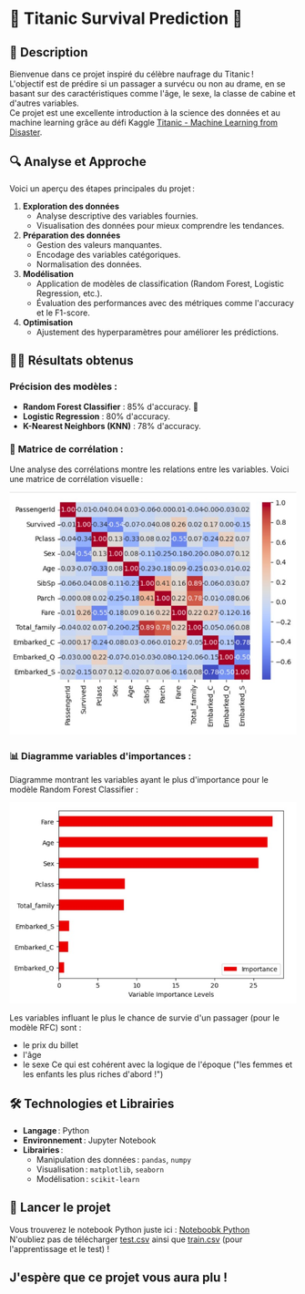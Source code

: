 # 🚢 Titanic Survival Prediction 🚢

## 🎯 Description
Bienvenue dans ce projet inspiré du célèbre naufrage du Titanic !   
L'objectif est de prédire si un passager a survécu ou non au drame, en se basant sur des caractéristiques comme l'âge, le sexe, la classe de cabine et d'autres variables.  
Ce projet est une excellente introduction à la science des données et au machine learning grâce au défi Kaggle [Titanic - Machine Learning from Disaster](https://www.kaggle.com/competitions/titanic/overview). 


## 🔍 Analyse et Approche
Voici un aperçu des étapes principales du projet :
1. **Exploration des données**   
   - Analyse descriptive des variables fournies.  
   - Visualisation des données pour mieux comprendre les tendances. 
2. **Préparation des données**  
   - Gestion des valeurs manquantes.  
   - Encodage des variables catégoriques.  
   - Normalisation des données.  
3. **Modélisation**   
   - Application de modèles de classification (Random Forest, Logistic Regression, etc.).  
   - Évaluation des performances avec des métriques comme l'accuracy et le F1-score.  
4. **Optimisation**  
   - Ajustement des hyperparamètres pour améliorer les prédictions.

## 🚣‍♀️ Résultats obtenus

### **Précision des modèles** :
- **Random Forest Classifier** : 85% d'accuracy. 🌟
- **Logistic Regression** : 80% d'accuracy.
- **K-Nearest Neighbors (KNN)** : 78% d'accuracy.

### 🧬 **Matrice de corrélation** :
Une analyse des corrélations montre les relations entre les variables. Voici une matrice de corrélation visuelle :

![Matrice de corrélation](matrice.jpg)  

###  📊 **Diagramme variables d'importances** :
Diagramme montrant les variables ayant le plus d'importance pour le modèle Random Forest Classifier :

![Matrice de corrélation](importance.jpg)  

Les variables influant le plus le chance de survie d'un passager (pour le modèle RFC) sont : 
- le prix du billet
- l'âge
- le sexe
Ce qui est cohérent avec la logique de l'époque ("les femmes et les enfants les plus riches d'abord !")

## 🛠️ Technologies et Librairies
- **Langage** : Python 
- **Environnement** : Jupyter Notebook 
- **Librairies** :
  - Manipulation des données : `pandas`, `numpy`
  - Visualisation : `matplotlib`, `seaborn`
  - Modélisation : `scikit-learn`

## 🚀 Lancer le projet
Vous trouverez le notebook Python juste ici : [Noteboobk Python](Titanic_Kaggle.ipynb)  
N'oubliez pas de télécharger [test.csv](test.csv) ainsi que [train.csv](train.csv) (pour l'apprentissage et le test) !

## J'espère que ce projet vous aura plu !
